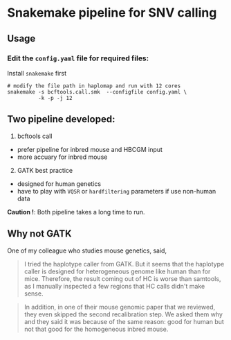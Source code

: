 # Snakemake pipeline for SNV calling

## Usage
### Edit the `config.yaml` file for required files:
Install `snakemake` first

```shell
# modify the file path in haplomap and run with 12 cores
snakemake -s bcftools.call.smk  --configfile config.yaml \
          -k -p -j 12   
```

## Two pipeline developed:
1. bcftools call 
  - prefer pipeline for inbred mouse and HBCGM input
  - more accuary for inbred mouse


2. GATK best practice
  - designed for human genetics 
  - have to play with ``VQSR`` or ``hardfiltering`` parameters if use non-human data


**Caution !**: Both pipeline takes a long time to run.


## Why not GATK

One of my colleague who studies mouse genetics, said, 

> I tried the haplotype caller from GATK. But it seems that the haplotype caller is designed for heterogeneous genome like human than for mice. Therefore, the result coming out of HC is worse than samtools, as I manually inspected a few regions that HC calls didn't make sense.

> In addition, in one of their mouse genomic paper that we reviewed, they even skipped the second recalibration step. We asked them why and they said it was because of the same reason: good for human but not that good for the homogeneous inbred mouse.